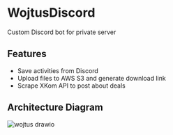 # WojtusDiscord
Custom Discord bot for private server

## Features
- Save activities from Discord
- Upload files to AWS S3 and generate download link
- Scrape XKom API to post about deals

## Architecture Diagram
![wojtus drawio](https://user-images.githubusercontent.com/20799915/173165488-bf698ba7-4f7e-4d86-ad17-f60a9263197a.png)
